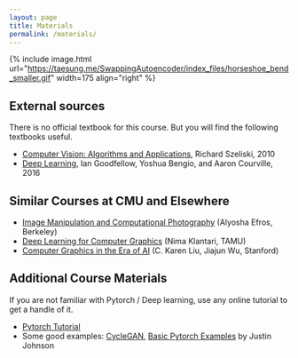 ```yaml
---
layout: page
title: Materials
permalink: /materials/
---
```


{% include image.html url="https://taesung.me/SwappingAutoencoder/index_files/horseshoe_bend_smaller.gif" width=175 align="right" %}

## External sources
There is no official textbook for this course. But you will find the following textbooks useful.
- [Computer Vision: Algorithms and Applications](https://szeliski.org/Book/), Richard Szeliski, 2010
- [Deep Learning](https://www.deeplearningbook.org/), Ian Goodfellow, Yoshua Bengio, and Aaron Courville, 2016


## Similar Courses at CMU and Elsewhere
* [Image Manipulation and Computational Photography](https://inst.eecs.berkeley.edu//~cs194-26/fa18/) (Alyosha Efros, Berkeley)
* [Deep Learning for Computer Graphics](https://people.engr.tamu.edu/nimak/Courses/CSCE689-DeepGraph/Fall2018/index.html) (Nima Klantari, TAMU)
* [Computer Graphics in the Era of AI](http://cs348i.stanford.edu/) (C. Karen Liu, Jiajun Wu, Stanford)


## Additional Course Materials
If you are not familiar with Pytorch / Deep learning, use any online tutorial to get a handle of it.
* [Pytorch Tutorial](https://pytorch.org/tutorials/)
* Some good examples: [CycleGAN](https://junyanz.github.io/CycleGAN/), [Basic Pytorch Examples](https://github.com/jcjohnson/pytorch-examples) by Justin Johnson 